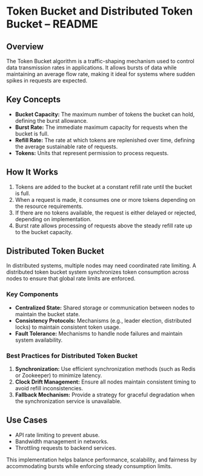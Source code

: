 # Token Bucket and Distributed Token Bucket – README  

## Overview  

The Token Bucket algorithm is a traffic-shaping mechanism used to control data transmission rates in applications. It allows bursts of data while maintaining an average flow rate, making it ideal for systems where sudden spikes in requests are expected.  

## Key Concepts  

- **Bucket Capacity:** The maximum number of tokens the bucket can hold, defining the burst allowance.  
- **Burst Rate:** The immediate maximum capacity for requests when the bucket is full.  
- **Refill Rate:** The rate at which tokens are replenished over time, defining the average sustainable rate of requests.  
- **Tokens:** Units that represent permission to process requests.  

## How It Works  

1. Tokens are added to the bucket at a constant refill rate until the bucket is full.  
2. When a request is made, it consumes one or more tokens depending on the resource requirements.  
3. If there are no tokens available, the request is either delayed or rejected, depending on implementation.  
4. Burst rate allows processing of requests above the steady refill rate up to the bucket capacity.  

## Distributed Token Bucket  

In distributed systems, multiple nodes may need coordinated rate limiting. A distributed token bucket system synchronizes token consumption across nodes to ensure that global rate limits are enforced.  

### Key Components  

- **Centralized State:** Shared storage or communication between nodes to maintain the bucket state.  
- **Consistency Protocols:** Mechanisms (e.g., leader election, distributed locks) to maintain consistent token usage.  
- **Fault Tolerance:** Mechanisms to handle node failures and maintain system availability.  

### Best Practices for Distributed Token Bucket  

1. **Synchronization:** Use efficient synchronization methods (such as Redis or Zookeeper) to minimize latency.  
2. **Clock Drift Management:** Ensure all nodes maintain consistent timing to avoid refill inconsistencies.  
3. **Fallback Mechanism:** Provide a strategy for graceful degradation when the synchronization service is unavailable.  

## Use Cases  

- API rate limiting to prevent abuse.  
- Bandwidth management in networks.  
- Throttling requests to backend services.  

This implementation helps balance performance, scalability, and fairness by accommodating bursts while enforcing steady consumption limits.